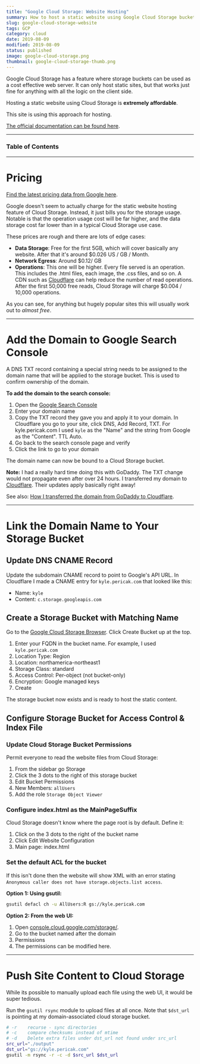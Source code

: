 ```yaml
---
title: "Google Cloud Storage: Website Hosting"
summary: How to host a static website using Google Cloud Storage buckets.
slug: google-cloud-storage-website
tags: GCP
category: cloud
date: 2019-08-09
modified: 2019-08-09
status: published
image: google-cloud-storage.png
thumbnail: google-cloud-storage-thumb.png
---
```


Google Cloud Storage has a feature where storage buckets can be used as a cost
effective web server. It can only host static sites, but that works just fine
for anything with all the logic on the client side.

Hosting a static website using Cloud Storage is **extremely affordable**.

This site is using this approach for hosting.

[The official documentation can be found here](https://cloud.google.com/storage/docs/hosting-static-website).

---

### Table of Contents

---


# Pricing

[Find the latest pricing data from Google here](https://cloud.google.com/storage/pricing).

Google doesn't seem to actually charge for the static website hosting feature
of Cloud Storage. Instead, it just bills you for the storage usage. Notable is
that the operation usage cost will be far higher, and the data storage cost far
lower than in a typical Cloud Storage use case.

These prices are rough and there are lots of edge cases:

- **Data Storage**: Free for the first 5GB, which will cover basically any
  website. After that it's around  $0.026 US / GB / Month.
- **Network Egress**: Around $0.12/ GB
- **Operations**: This one will be higher. Every file served is an operation.
  This includes the .html files, each image, the .css files, and so on. A CDN
  such as [Cloudflare](https://dash.cloudflare.com/) can help reduce the number
  of read operations. After the first 50,000 free reads, Cloud Storage will
  charge $0.004 / 10,000 operations.

As you can see, for anything but hugely popular sites this will usually work
out to *almost free*.


---


# Add the Domain to Google Search Console

A DNS TXT record containing a special string needs to be assigned to the domain
name that will be applied to the storage bucket. This is used to confirm
ownership of the domain.

**To add the domain to the search console:**

1. Open the [Google Search Console](https://search.google.com/search-console/welcome)
1. Enter your domain name
1. Copy the TXT record they gave you and apply it to your domain. In Cloudflare
   you go to your site, click DNS, Add Record, TXT. For kyle.pericak.com I used
   `kyle` as the "Name" and the string from Google as the "Content". TTL Auto.
1. Go back to the search console page and verify
1. Click the link to go to your domain

The domain name can now be bound to a Cloud Storage bucket.

**Note:** I had a really hard time doing this with GoDaddy. The TXT change
would not propagate even after over 24 hours. I transferred my domain to
[Cloudflare](https://cloudflare.com/). Their updates apply basically right
away!

See also: [How I transferred the domain from GoDaddy to Cloudflare](/dns-xfer-godaddy-cloudflare).


---

# Link the Domain Name to Your Storage Bucket

## Update DNS CNAME Record

Update the subdomain CNAME record to point to Google's API URL.
In Cloudflare I made a CNAME entry for `kyle.pericak.com` that looked like
this:

- Name: `kyle`
- Content: `c.storage.googleapis.com`

## Create a Storage Bucket with Matching Name

Go to the [Google Cloud Storage Browser](https://console.cloud.google.com/storage/browser).
Click Create Bucket up at the top.

1. Enter your FQDN in the bucket name. For example, I used `kyle.pericak.com`
1. Location Type: Region
1. Location: northamerica-northeast1
1. Storage Class: standard
1. Access Control: Per-object (not bucket-only)
1. Encryption: Google managed keys
1. Create

The storage bucket now exists and is ready to host the static content.


## Configure Storage Bucket for Access Control & Index File

### Update Cloud Storage Bucket Permissions

Permit everyone to read the website files from Cloud Storage:

1. From the sidebar go Storage
1. Click the 3 dots to the right of this storage bucket
1. Edit Bucket Permissions
1. New Members: `allUsers`
1. Add the role `Storage Object Viewer`


### Configure index.html as the MainPageSuffix

Cloud Storage doesn't know where the page root is by default. Define it:

1. Click on the 3 dots to the right of the bucket name
1. Click Edit Website Configuration
1. Main page: index.html


### Set the default ACL for the bucket

If this isn't done then the website will show XML with an error stating
`Anonymous caller does not have storage.objects.list access`.

**Option 1: Using gsutil:**

```bash
gsutil defacl ch -u AllUsers:R gs://kyle.pericak.com
```

**Option 2: From the web UI:**

1. Open [console.cloud.google.com/storage/](https://console.cloud.google.com/storage/).
1. Go to the bucket named after the domain
1. Permissions
1. The permissions can be modified here.


---


# Push Site Content to Cloud Storage

While its possible to manually upload each file using the web UI, it would be
super tedious.

Run the `gsutil rsync` module to upload files at all once.
 Note that `$dst_url` is pointing at my domain-associated cloud storage bucket.

```bash
# -r    recurse - sync directories
# -c    compare checksums instead of mtime
# -d    Delete extra files under dst_url not found under src_url
src_url="./output"
dst_url="gs://kyle.pericak.com"
gsutil -m rsync -r -c -d $src_url $dst_url
```
